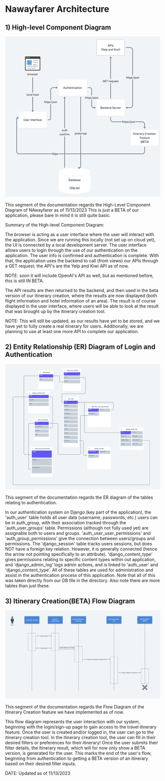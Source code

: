 # Nawayfarer Architecture

## 1) High-level Component Diagram 

![High Level Component Diagram](highlevelcomponentdiagramNWayfarer.png)

This segment of the documentation regards the High-Level Component Diagram of NAwayfarer as of 11/13/2023
This is just a BETA of our application, please bare in mind it is still quite basic.

Summary of the High-level Component Diagram:

The browser is acting as a user interface where the user will interact with the application. Since we are running this locally (not set up on cloud yet), the UI is connected by a local development server. The user interface allows users to login through the use of our authentication on the application. The user info is confirmed and authentication is complete. With that, the application uses the backend to call (from views) our APIs through a GET request; the API's are the Yelp and Kiwi API as of now.

NOTE: soon it will include OpenAI's API as well, but as mentioned before, this is still IN BETA. 

The API results are then returned to the backend, and then used in the beta version of our itinerary creation, where the results are now displayed (both flight information and hotel information of an area). The result is of course displayed in the user interface, where users will be able to look at the result that was brought up by the itinerary creation tool.

NOTE: This will still be updated, as our results have yet to be stored, and we have yet to fully create a real itinerary for users. Additionally, we are planning to use at least one more API to complete our application. 

## 2) Entity Relationship (ER) Diagram of Login and Authentication 

![Login Authentication ER Diagram](login_auth_erdiagram.png)

This segment of the documentation regards the ER diagram of the tables relating to authentication.

In our authentication system on Django (key part of the application), the 'auth_user' table holds all user data (username, passwords, etc.) users can be in auth_group, with their association tracked through the 'auth_user_groups' table. Permissions (although not fully used yet) are assignable both to users and groups. 'auth_user_user_permissions' and 'auth_group_permissions' give the connection between users/groups and permissions. The 'django_session' table tracks users sessions, but does NOT have a foreign key relation. However, it is generally connected (hence the arrow not pointing specifically to an attribute). 'django_content_type' gives permissions relating to specific content types within out application, and 'django_admin_log' logs admin actions, and is linked to 'auth_user' and 'django_content_type'. All of these tables are used for administration and assist in the authentication process of this application. Note that all of this was taken directly from our DB file in the directory. Also note there are more tables than just these.

## 3) Itinerary Creation(BETA) Flow Diagram
![Itinerary Creation(BETA) Flow Diagram](itinerary_flow.png)

This segment of the documentation regards the Flow Diagram of the Itinerary Creation feature we have implemented as of now.


This flow diagram represents the user interaction with our system, beginning with the login/sign-up page to gain access to the travel itinerary feature. Once the user is created and/or logged in, the user can go to the itinerary creation tool. In the itinerary creation tool, the user can fill in their desired filters or preferences for their itinerary! Once the user submits their filter details, the itinerary result, which will for now only show a BETA version, is generated for the user. This marks the end of the user's flow, beginning from authentication to getting a BETA version of an itinerary based on their desired filter inputs.


DATE: Updated as of 11/13/2023